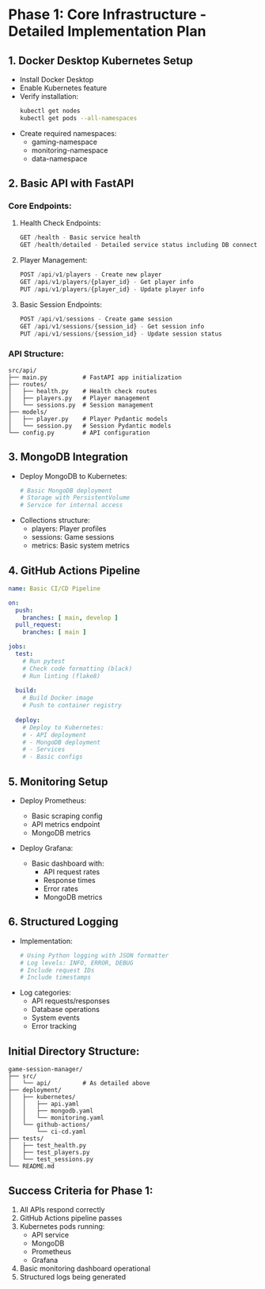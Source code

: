 # Phase 1: Core Infrastructure - Detailed Implementation Plan

## 1. Docker Desktop Kubernetes Setup
- Install Docker Desktop
- Enable Kubernetes feature
- Verify installation:
  ```bash
  kubectl get nodes
  kubectl get pods --all-namespaces
  ```
- Create required namespaces:
  - gaming-namespace
  - monitoring-namespace
  - data-namespace

## 2. Basic API with FastAPI
### Core Endpoints:
1. Health Check Endpoints:
   ```python
   GET /health - Basic service health
   GET /health/detailed - Detailed service status including DB connections
   ```

2. Player Management:
   ```python
   POST /api/v1/players - Create new player
   GET /api/v1/players/{player_id} - Get player info
   PUT /api/v1/players/{player_id} - Update player info
   ```

3. Basic Session Endpoints:
   ```python
   POST /api/v1/sessions - Create game session
   GET /api/v1/sessions/{session_id} - Get session info
   PUT /api/v1/sessions/{session_id} - Update session status
   ```

### API Structure:
```
src/api/
├── main.py          # FastAPI app initialization
├── routes/
│   ├── health.py    # Health check routes
│   ├── players.py   # Player management
│   └── sessions.py  # Session management
├── models/
│   ├── player.py    # Player Pydantic models
│   └── session.py   # Session Pydantic models
└── config.py        # API configuration
```

## 3. MongoDB Integration
- Deploy MongoDB to Kubernetes:
  ```yaml
  # Basic MongoDB deployment
  # Storage with PersistentVolume
  # Service for internal access
  ```
- Collections structure:
  - players: Player profiles
  - sessions: Game sessions
  - metrics: Basic system metrics

## 4. GitHub Actions Pipeline
```yaml
name: Basic CI/CD Pipeline

on:
  push:
    branches: [ main, develop ]
  pull_request:
    branches: [ main ]

jobs:
  test:
    # Run pytest
    # Check code formatting (black)
    # Run linting (flake8)
    
  build:
    # Build Docker image
    # Push to container registry
    
  deploy:
    # Deploy to Kubernetes:
    # - API deployment
    # - MongoDB deployment
    # - Services
    # - Basic configs
```

## 5. Monitoring Setup
- Deploy Prometheus:
  - Basic scraping config
  - API metrics endpoint
  - MongoDB metrics

- Deploy Grafana:
  - Basic dashboard with:
    - API request rates
    - Response times
    - Error rates
    - MongoDB metrics

## 6. Structured Logging
- Implementation:
  ```python
  # Using Python logging with JSON formatter
  # Log levels: INFO, ERROR, DEBUG
  # Include request IDs
  # Include timestamps
  ```
- Log categories:
  - API requests/responses
  - Database operations
  - System events
  - Error tracking

## Initial Directory Structure:
```
game-session-manager/
├── src/
│   └── api/         # As detailed above
├── deployment/
│   ├── kubernetes/
│   │   ├── api.yaml
│   │   ├── mongodb.yaml
│   │   └── monitoring.yaml
│   └── github-actions/
│       └── ci-cd.yaml
├── tests/
│   ├── test_health.py
│   ├── test_players.py
│   └── test_sessions.py
└── README.md
```

## Success Criteria for Phase 1:
1. All APIs respond correctly
2. GitHub Actions pipeline passes
3. Kubernetes pods running:
   - API service
   - MongoDB
   - Prometheus
   - Grafana
4. Basic monitoring dashboard operational
5. Structured logs being generated